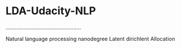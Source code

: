 # LDA-Udacity-NLP
..................................................

Natural language processing nanodegree Latent dirichlent Allocation
